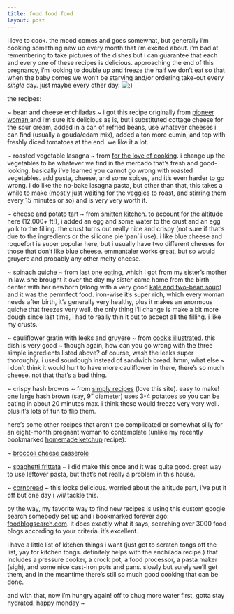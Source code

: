 ```yaml
---
title: food food food    
layout: post
---
```


i love to cook. the mood comes and goes somewhat, but generally i&#8217;m cooking something new up every month that i&#8217;m excited about. i&#8217;m bad at remembering to take pictures of the dishes but i can guarantee that each and every one of these recipes is delicious. approaching the end of this pregnancy, i&#8217;m looking to double up and freeze the half we don&#8217;t eat so that when the baby comes we won&#8217;t be starving and/or ordering take-out every *single* day. just maybe every other day. <img src="http://localhost:8888/wordpress/wp-includes/images/smilies/icon_wink.gif" alt=";)" class="wp-smiley" />

the recipes:

~ bean and cheese enchiladas ~ i got this recipe originally from [pioneer woman ][1] and i&#8217;m sure it&#8217;s delicious as is, but i substituted cottage cheese for the sour cream, added in a can of refried beans, use whatever cheeses i can find (usually a gouda/edam mix), added a ton more cumin, and top with freshly diced tomatoes at the end. we like it a lot.

~ roasted vegetable lasagna ~ from [for the love of cooking][2]. i change up the vegetables to be whatever we find in the mercado that&#8217;s fresh and good-looking. basically i&#8217;ve learned you cannot go wrong with roasted vegetables. add pasta, cheese, and some spices, and it&#8217;s even harder to go wrong. i do like the no-bake lasagna pasta, but other than that, this takes a while to make (mostly just waiting for the veggies to roast, and stirring them every 15 minutes or so) and is very very worth it. 

~ cheese and potato tart ~ from [smitten kitchen][3]. to account for the altitude here (12,000+ ft!), i added an egg and some water to the crust and an egg yolk to the filling. the crust turns out really nice and crispy (not sure if that&#8217;s due to the ingredients or the silicone pie &#8216;pan&#8217; i use). i like blue cheese and roquefort is super popular here, but i usually have two different cheeses for those that don&#8217;t like blue cheese. emmantaler works great, but so would gruyere and probably any other melty cheese. 

~ spinach quiche ~ from [last one eating][4], which i got from my sister&#8217;s mother in law. she brought it over the day my sister came home from the birth center with her newborn (along with a very good [kale and two-bean soup][5]) and it was the perrrrfect food. iron-wise it&#8217;s super rich, which every woman needs after birth, it&#8217;s generally very healthy, plus it makes an enormous quiche that freezes very well. the only thing i&#8217;ll change is make a bit more dough since last time, i had to really thin it out to accept all the filling. i like my crusts.

~ cauliflower gratin with leeks and gruyere ~ from [cook&#8217;s illustrated][6]. this dish is very good ~ though again, how can you go wrong with the three simple ingredients listed above? of course, wash the leeks super thoroughly. i used sourdough instead of sandwich bread. hmm, what else ~ i don&#8217;t think it would hurt to have more cauliflower in there, there&#8217;s so much cheese. not that that&#8217;s a bad thing.

~ crispy hash browns ~ from [simply recipes][7] (love this site). easy to make! one large hash brown (say, 9&#8221; diameter) uses 3-4 potatoes so you can be eating in about 20 minutes max. i think these would freeze very very well. plus it&#8217;s lots of fun to flip them.

here&#8217;s some other recipes that aren&#8217;t too complicated or somewhat silly for an eight-month pregnant woman to contemplate (unlike my recently bookmarked [homemade ketchup][8] recipe):

~ [broccoli cheese casserole][9]

~ [spaghetti frittata][10] ~ i did make this once and it was quite good. great way to use leftover pasta, but that&#8217;s not really a problem in this house.

~ [cornbread][11] ~ this looks delicious. worried about the altitude part, i&#8217;ve put it off but one day i *will* tackle this.

by the way, my favorite way to find new recipes is using this custom google search somebody set up and i bookmarked forever ago: [foodblogsearch.com][12]. it does exactly what it says, searching over 3000 food blogs according to your criteria. it&#8217;s excellent. 

i have a little list of kitchen things i want (just got to scratch tongs off the list, yay for kitchen tongs. definitely helps with the enchilada recipe.) that includes a pressure cooker, a crock pot, a food processor, a pasta maker (sigh), and some nice cast-iron pots and pans. slowly but surely we&#8217;ll get them, and in the meantime there&#8217;s still so much good cooking that can be done.

and with that, now i&#8217;m hungry again! off to chug more water first, gotta stay hydrated. happy monday ~

 [1]: http://thepioneerwoman.com/cooking/2011/01/sour-cream-enchiladas/
 [2]: http://fortheloveofcooking-recipes.blogspot.com/2009/07/roasted-vegetable-lasagna.html
 [3]: http://smittenkitchen.com/2010/06/blue-cheese-and-red-potato-tart/
 [4]: http://lastoneeating.wordpress.com/2009/12/01/spinach-quiche-recipe/
 [5]: http://find.myrecipes.com/recipes/recipefinder.dyn?action=displayRecipe&recipe_id=1924699
 [6]: http://community.cookinglight.com/archive/index.php/t-22788.html
 [7]: http://simplyrecipes.com/recipes/crispy_hash_browns/
 [8]: http://www.nourishedkitchen.com/homemade-ketchup
 [9]: http://simplyrecipes.com/recipes/broccoli_cheese_casserole/
 [10]: http://www.foodnetwork.com/recipes/healthy-appetite-with-ellie-krieger-/spaghetti-frittata-recipe/index.html
 [11]: http://userealbutter.com/2009/12/07/cornbread-recipe/
 [12]: http://foodblogsearch.com/